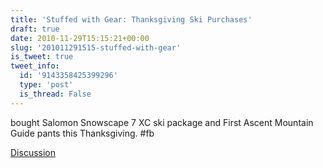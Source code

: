 ```yaml
---
title: 'Stuffed with Gear: Thanksgiving Ski Purchases'
draft: true
date: 2010-11-29T15:15:21+00:00
slug: '201011291515-stuffed-with-gear'
is_tweet: true
tweet_info:
  id: '9143358425399296'
  type: 'post'
  is_thread: False
---
```




bought Salomon Snowscape 7 XC ski package and First Ascent Mountain Guide pants this Thanksgiving. #fb

[Discussion](https://x.com/sytelus/status/9143358425399296)
